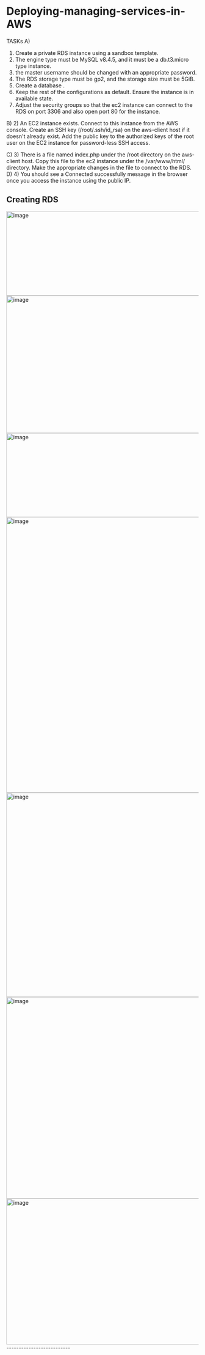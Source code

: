 # Deploying-managing-services-in-AWS

TASKs
A)
1. Create a private RDS instance using a sandbox template.
2. The engine type must be MySQL v8.4.5, and it must be a db.t3.micro type instance.
3. the master username should be changed with an appropriate password.
4. The RDS storage type must be gp2, and the storage size must be 5GiB.
5. Create a database .
6. Keep the rest of the configurations as default. Ensure the instance is in available state.
7. Adjust the security groups so that the ec2 instance can connect to the RDS on port 3306 and also open port 80 for the instance.

B)
2) An EC2 instance exists. Connect to this instance from the AWS console. Create an SSH key (/root/.ssh/id_rsa) on the aws-client host if it doesn't already exist. Add the public key to the authorized keys of the root user on the EC2 instance for password-less SSH access.

C)
3) There is a file named index.php under the /root directory on the aws-client host. Copy this file to the ec2 instance under the /var/www/html/ directory. Make the appropriate changes in the file to connect to the RDS.
D)
4) You should see a Connected successfully message in the browser once you access the instance using the public IP.

Creating RDS
--------------------------
<img width="594" height="221" alt="image" src="https://github.com/user-attachments/assets/0000fe6c-d9ba-4cdf-9626-f67a10f311b8" />
<img width="1658" height="360" alt="image" src="https://github.com/user-attachments/assets/2328f102-69bb-414c-9e94-7a2b3ee8f9a2" />
<img width="1518" height="220" alt="image" src="https://github.com/user-attachments/assets/fa5811eb-adc5-4c41-aad0-ca6b25e96153" />
<img width="1670" height="722" alt="image" src="https://github.com/user-attachments/assets/29741517-8dca-44cf-b7d2-6a701ecd0536" />
<img width="1657" height="535" alt="image" src="https://github.com/user-attachments/assets/d25a60ba-93cc-4439-9d78-647f52fd4616" />
<img width="1268" height="528" alt="image" src="https://github.com/user-attachments/assets/f7635c8a-9463-45d0-b321-7e3c4247a841" />
<img width="1674" height="382" alt="image" src="https://github.com/user-attachments/assets/c00a5d28-63b8-4664-aa3f-2b8eaf56a525" />
--------------------------







